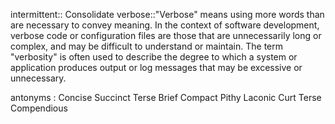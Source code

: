 intermittent::
Consolidate
verbose::"Verbose" means using more words than are necessary to convey meaning. In the context of software development, verbose code or configuration files are those that are unnecessarily long or complex, and may be difficult to understand or maintain. The term "verbosity" is often used to describe the degree to which a system or application produces output or log messages that may be excessive or unnecessary.

antonyms : Concise
Succinct
Terse
Brief
Compact
Pithy
Laconic
Curt
Terse
Compendious